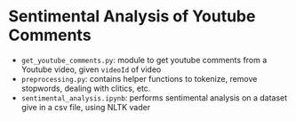 # Sentimental Analysis of Youtube Comments

- `get_youtube_comments.py`: module to get youtube comments from a Youtube video, given `videoId` of video
- `preprocessing.py`: contains helper functions to tokenize, remove stopwords, dealing with clitics, etc.
- `sentimental_analysis.ipynb`: performs sentimental analysis on a dataset give in a csv file, using NLTK vader